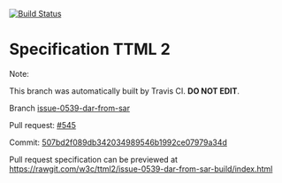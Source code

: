 [![Build Status](https://travis-ci.org/w3c/ttml2.svg?branch=issue-0539-dar-from-sar)](https://travis-ci.org/w3c/ttml2)


# Specification TTML 2


Note:


This branch was automatically built by Travis CI. <b>DO NOT EDIT</b>.


 Branch [issue-0539-dar-from-sar](https://github.com/w3c/ttml2/tree/issue-0539-dar-from-sar)


 Pull request: [#545](https://github.com/w3c/ttml2/pull/545)


 Commit: [507bd2f089db342034989546b1992ce07979a34d](https://github.com/w3c/ttml2/commit/507bd2f089db342034989546b1992ce07979a34d)

Pull request specification can be previewed at https://rawgit.com/w3c/ttml2/issue-0539-dar-from-sar-build/index.html



